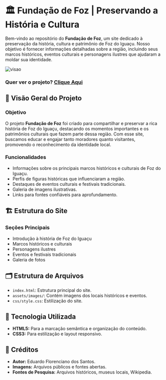 # 🏛️ Fundação de Foz | Preservando a História e Cultura

Bem-vindo ao repositório do **Fundação de Foz**, um site dedicado à preservação da história, cultura e patrimônio de Foz do Iguaçu. Nosso objetivo é fornecer informações detalhadas sobre a região, incluindo seus marcos históricos, eventos culturais e personagens ilustres que ajudaram a moldar sua identidade.

![visao](https://github.com/eduardoflorenciano/Fundacao-de-Foz/assets/demo-image.png)

<h3>Quer ver o projeto? <a href="https://eduardoflorenciano.github.io/Fundacao-de-Foz/">Clique Aqui</a></h3>

## 👀 Visão Geral do Projeto

### Objetivo
O projeto **Fundação de Foz** foi criado para compartilhar e preservar a rica história de Foz do Iguaçu, destacando os momentos importantes e os patrimônios culturais que fazem parte dessa região. Com esse site, buscamos educar e engajar tanto moradores quanto visitantes, promovendo o reconhecimento da identidade local.

### Funcionalidades
- Informações sobre os principais marcos históricos e culturais de Foz do Iguaçu.
- Perfis de figuras históricas que influenciaram a região.
- Destaques de eventos culturais e festivais tradicionais.
- Galeria de imagens ilustrativas.
- Links para fontes confiáveis para aprofundamento.

## 🏗️ Estrutura do Site

### **Seções Principais**

- Introdução à história de Foz do Iguaçu
- Marcos históricos e culturais
- Personagens ilustres
- Eventos e festivais tradicionais
- Galeria de fotos

## 🗂️ Estrutura de Arquivos

- `index.html`: Estrutura principal do site.
- `assets/images/`: Contém imagens dos locais históricos e eventos.
- `css/style.css`: Estilização do site.

## 🤖 Tecnologia Utilizada

- **HTML5:** Para a marcação semântica e organização do conteúdo.
- **CSS3:** Para estilização e layout responsivo.

## 🔎 Créditos

- **Autor:** Eduardo Florenciano dos Santos.
- **Imagens:** Arquivos públicos e fontes abertas.
- **Fontes de Pesquisa:** Arquivos históricos, museus locais, Wikipedia.

